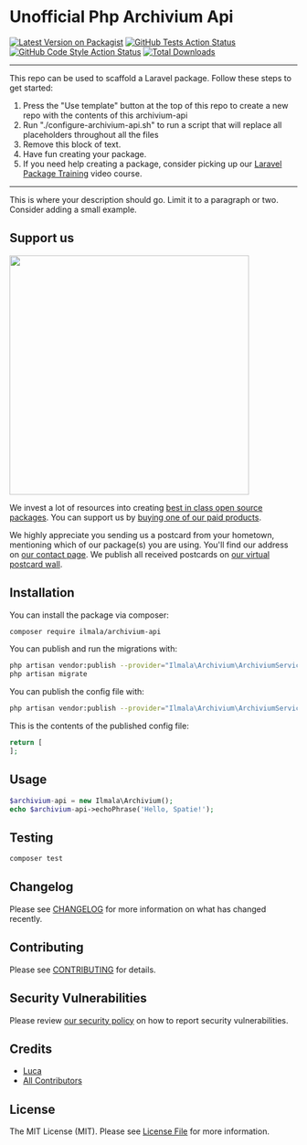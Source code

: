 # Unofficial Php Archivium Api

[![Latest Version on Packagist](https://img.shields.io/packagist/v/ilmala/archivium-api.svg?style=flat-square)](https://packagist.org/packages/ilmala/archivium-api)
[![GitHub Tests Action Status](https://img.shields.io/github/workflow/status/ilmala/archivium-api/run-tests?label=tests)](https://github.com/ilmala/archivium-api/actions?query=workflow%3Arun-tests+branch%3Amain)
[![GitHub Code Style Action Status](https://img.shields.io/github/workflow/status/ilmala/archivium-api/Check%20&%20fix%20styling?label=code%20style)](https://github.com/ilmala/archivium-api/actions?query=workflow%3A"Check+%26+fix+styling"+branch%3Amain)
[![Total Downloads](https://img.shields.io/packagist/dt/ilmala/archivium-api.svg?style=flat-square)](https://packagist.org/packages/ilmala/archivium-api)

---
This repo can be used to scaffold a Laravel package. Follow these steps to get started:

1. Press the "Use template" button at the top of this repo to create a new repo with the contents of this archivium-api
2. Run "./configure-archivium-api.sh" to run a script that will replace all placeholders throughout all the files
3. Remove this block of text.
4. Have fun creating your package.
5. If you need help creating a package, consider picking up our <a href="https://laravelpackage.training">Laravel Package Training</a> video course.
---

This is where your description should go. Limit it to a paragraph or two. Consider adding a small example.

## Support us

[<img src="https://github-ads.s3.eu-central-1.amazonaws.com/archivium-api.jpg?t=1" width="419px" />](https://spatie.be/github-ad-click/archivium-api)

We invest a lot of resources into creating [best in class open source packages](https://spatie.be/open-source). You can support us by [buying one of our paid products](https://spatie.be/open-source/support-us).

We highly appreciate you sending us a postcard from your hometown, mentioning which of our package(s) you are using. You'll find our address on [our contact page](https://spatie.be/about-us). We publish all received postcards on [our virtual postcard wall](https://spatie.be/open-source/postcards).

## Installation

You can install the package via composer:

```bash
composer require ilmala/archivium-api
```

You can publish and run the migrations with:

```bash
php artisan vendor:publish --provider="Ilmala\Archivium\ArchiviumServiceProvider" --tag="archivium-api-migrations"
php artisan migrate
```

You can publish the config file with:
```bash
php artisan vendor:publish --provider="Ilmala\Archivium\ArchiviumServiceProvider" --tag="archivium-api-config"
```

This is the contents of the published config file:

```php
return [
];
```

## Usage

```php
$archivium-api = new Ilmala\Archivium();
echo $archivium-api->echoPhrase('Hello, Spatie!');
```

## Testing

```bash
composer test
```

## Changelog

Please see [CHANGELOG](CHANGELOG.md) for more information on what has changed recently.

## Contributing

Please see [CONTRIBUTING](.github/CONTRIBUTING.md) for details.

## Security Vulnerabilities

Please review [our security policy](../../security/policy) on how to report security vulnerabilities.

## Credits

- [Luca](https://github.com/ilmala)
- [All Contributors](../../contributors)

## License

The MIT License (MIT). Please see [License File](LICENSE.md) for more information.

